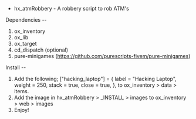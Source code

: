 - hx_atmRobbery -
A robbery script to rob ATM's

Dependencies --
1. ox_inventory
2. ox_lib
3. ox_target
4. cd_dispatch (optional)
5. pure-minigames (https://github.com/purescripts-fivem/pure-minigames)

Install --
1. Add the following;
	["hacking_laptop"] = {
		label = "Hacking Laptop",
		weight = 250,
		stack = true,
		close = true,
	},
to ox_inventory > data > items.
2. Add the image in hx_atmRobbery > _INSTALL > images to ox_inventory > web > images
3. Enjoy!
